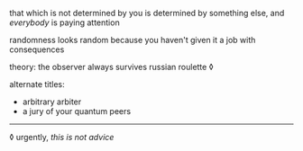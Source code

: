 that which is not determined by you is determined by something else, and *everybody* is paying attention

randomness looks random because you haven't given it a job with consequences

theory: the observer always survives russian roulette ◊

alternate titles:
- arbitrary arbiter
- a jury of your quantum peers

---

◊ urgently, *this is not advice*

